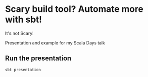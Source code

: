 # Scary build tool? Automate more with sbt!

It's not Scary!

Presentation and example for my Scala Days talk

## Run the presentation

    sbt presentation

